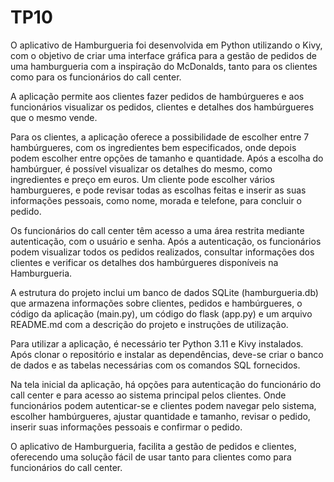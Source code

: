 # TP10
 
O aplicativo de Hamburgueria foi desenvolvida em Python utilizando o Kivy, com o objetivo de criar uma interface gráfica para a gestão de pedidos de uma hamburgueria com a inspiração do McDonalds, tanto para os clientes como para os funcionários do call center. 

A aplicação permite aos clientes fazer pedidos de hambúrgueres e aos funcionários visualizar os pedidos, clientes e detalhes dos hambúrgueres que o mesmo vende.

Para os clientes, a aplicação oferece a possibilidade de escolher entre 7 hambúrgueres, com os ingredientes bem especificados, onde depois podem escolher entre opções de tamanho e quantidade. Após a escolha do hambúrguer, é possível visualizar os detalhes do mesmo, como ingredientes e preço em euros.
Um cliente pode escolher vários hamburgueres, e pode revisar todas as escolhas feitas e inserir as suas informações pessoais, como nome, morada e telefone, para concluir o pedido.

Os funcionários do call center têm acesso a uma área restrita mediante autenticação, com o usuário e senha. 
Após a autenticação, os funcionários podem visualizar todos os pedidos realizados, consultar informações dos clientes e verificar os detalhes dos hambúrgueres disponíveis na Hamburgueria.

A estrutura do projeto inclui um banco de dados SQLite (hamburgueria.db) que armazena informações sobre clientes, pedidos e hambúrgueres, o código da aplicação (main.py), um código do flask (app.py) e um arquivo README.md com a descrição do projeto e instruções de utilização. 

Para utilizar a aplicação, é necessário ter Python 3.11 e Kivy instalados. 
Após clonar o repositório e instalar as dependências, deve-se criar o banco de dados e as tabelas necessárias com os comandos SQL fornecidos.

Na tela inicial da aplicação, há opções para autenticação do funcionário do call center e para acesso ao sistema principal pelos clientes. Onde funcionários podem autenticar-se e clientes podem navegar pelo sistema, escolher hambúrgueres, ajustar quantidade e tamanho, revisar o pedido, inserir suas informações pessoais e confirmar o pedido.

O aplicativo de Hamburgueria, facilita a gestão de pedidos e clientes, oferecendo uma solução fácil de usar tanto para clientes como para funcionários do call center.